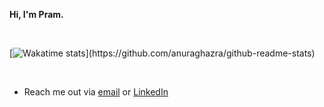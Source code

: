 **Hi, I'm Pram.**

<br>

[![Wakatime stats](https://github-readme-stats.vercel.app/api/wakatime?username=prammmoe&layout=compact&custom_title=What+I've+been+doing:)](https://github.com/anuraghazra/github-readme-stats)

<br>

* Reach me out via [email](ikhwanpramuditha05@gmail.com) or [LinkedIn](https://linkedin.com/in/ikhwanpramuditha)
